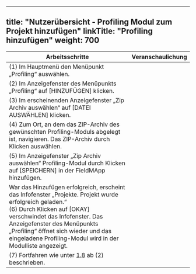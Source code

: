 
---
title: "Nutzerübersicht - Profiling Modul zum Projekt hinzufügen"
linkTitle: "Profiling hinzufügen"
weight: 700
---

| Arbeitsschritte | Veranschaulichung |
| ------ | :-----: |
| (1) Im Hauptmenü den Menüpunkt „Profiling“ auswählen. |  |
| (2) Im Anzeigefenster des Menüpunkts „Profiling“ auf [HINZUFÜGEN] klicken. |  |
| (3) Im erscheinenden Anzeigefenster „Zip Archiv auswählen“ auf [DATEI AUSWÄHLEN] klicken. |  |
| (4) Zum Ort, an dem das ZIP-Archiv des gewünschten Profiling-Moduls abgelegt ist, navigieren. Das ZIP-Archiv durch Klicken auswählen. |  |
| (5) Im Anzeigefenster „Zip Archiv auswählen“ Profiling-Modul durch Klicken auf [SPEICHERN] in der FieldMApp hinzufügen. |  |
| War das Hinzufügen erfolgreich, erscheint das Infofenster „Projekte. Projekt wurde erfolgreich geladen.“ <br> (6) Durch Klicken auf [OKAY] verschwindet das Infofenster. Das Anzeigefenster des Menüpunkts „Profiling“ öffnet sich wieder und das eingeladene Profiling-Modul wird in der Modulliste angezeigt.  |  |
| (7) Fortfahren wie unter [1.8](1.8%20Profiling%20aktivieren) ab (2) beschrieben. |  |
